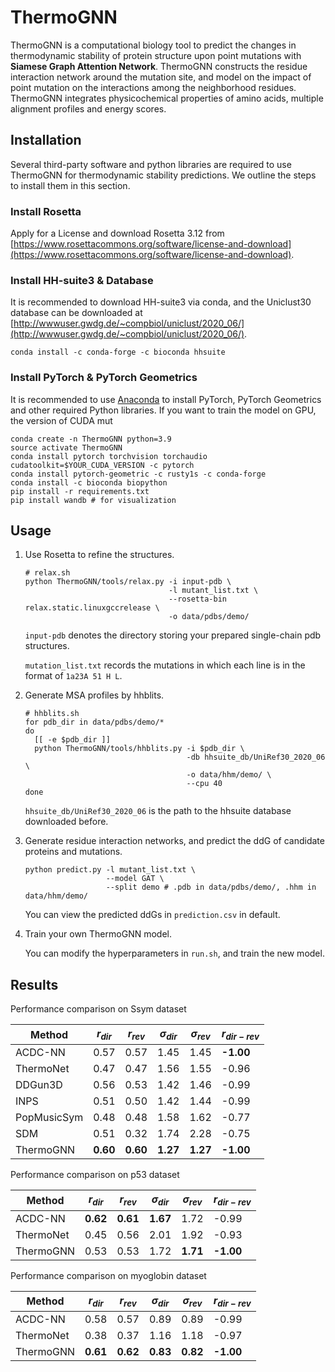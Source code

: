 # ThermoGNN

ThermoGNN is a computational biology tool to predict the changes in thermodynamic stability of protein structure
upon point mutations with **Siamese Graph Attention Network**. ThermoGNN constructs the residue interaction network
around the mutation site, and model on the impact of point mutation on the interactions among the neighborhood residues.
ThermoGNN integrates physicochemical properties of amino acids, multiple alignment profiles and energy scores.

## Installation

Several third-party software and python libraries are required to use ThermoGNN for thermodynamic stability predictions.
We outline the steps to install them in this section.

### Install Rosetta

Apply for a License and download Rosetta 3.12 from [https://www.rosettacommons.org/software/license-and-download](https://www.rosettacommons.org/software/license-and-download).

### Install HH-suite3 & Database

It is recommended to download HH-suite3 via conda, and the Uniclust30 database can be downloaded at
[http://wwwuser.gwdg.de/~compbiol/uniclust/2020_06/](http://wwwuser.gwdg.de/~compbiol/uniclust/2020_06/).

```shell
conda install -c conda-forge -c bioconda hhsuite
```

### Install PyTorch & PyTorch Geometrics

It is recommended to use [Anaconda](https://www.anaconda.com/products/individual)
to install PyTorch, PyTorch Geometrics and other required Python libraries.
If you want to train the model on GPU, the version of CUDA mut

```shell
conda create -n ThermoGNN python=3.9
source activate ThermoGNN
conda install pytorch torchvision torchaudio cudatoolkit=$YOUR_CUDA_VERSION -c pytorch
conda install pytorch-geometric -c rusty1s -c conda-forge
conda install -c bioconda biopython
pip install -r requirements.txt
pip install wandb # for visualization
```

## Usage
1. Use Rosetta to refine the structures.
   ```shell
   # relax.sh
   python ThermoGNN/tools/relax.py -i input-pdb \
                                   -l mutant_list.txt \
                                   --rosetta-bin relax.static.linuxgccrelease \
                                   -o data/pdbs/demo/
   ```
   `input-pdb` denotes the directory storing your prepared single-chain pdb structures.
   
    `mutation_list.txt` records the mutations in which each line is in the format of `1a23A 51 H L`.

2. Generate MSA profiles by hhblits.
    ```shell
    # hhblits.sh
    for pdb_dir in data/pdbs/demo/*
    do
      [[ -e $pdb_dir ]]
      python ThermoGNN/tools/hhblits.py -i $pdb_dir \
                                        -db hhsuite_db/UniRef30_2020_06 \
                                        -o data/hhm/demo/ \
                                        --cpu 40
    done
    ```
    `hhsuite_db/UniRef30_2020_06` is the path to the hhsuite database downloaded before.

3. Generate residue interaction networks, and predict the ddG of candidate proteins and mutations.
    ```shell
    python predict.py -l mutant_list.txt \
                      --model GAT \
                      --split demo # .pdb in data/pdbs/demo/, .hhm in data/hhm/demo/
    ```
   You can view the predicted ddGs in `prediction.csv` in default.

4. Train your own ThermoGNN model.

    You can modify the hyperparameters in `run.sh`, and train the new model. 

## Results

Performance comparison on Ssym dataset

| **Method**  | **$r_{dir}$** | **$r_{rev}$** | **$\sigma_{dir}$** | **$\sigma_{rev}$** | **$r_{dir-rev}$** |
| ----------- | --------------| --------------| -------------------| ------------------ | ------------------|
| ACDC-NN     | 0.57          | 0.57          | 1.45               | 1.45               | **-1.00**         |
| ThermoNet   | 0.47          | 0.47          | 1.56               | 1.55               | -0.96             |
| DDGun3D     | 0.56          | 0.53          | 1.42               | 1.46               | -0.99             |
| INPS        | 0.51          | 0.50          | 1.42               | 1.44               | -0.99             |
| PopMusicSym | 0.48          | 0.48          | 1.58               | 1.62               | -0.77             |
| SDM         | 0.51          | 0.32          | 1.74               | 2.28               | -0.75             |
| ThermoGNN   | **0.60**      | **0.60**      | **1.27**           | **1.27**           | **-1.00**         |

Performance comparison on p53 dataset

| **Method**  | **$r_{dir}$** | **$r_{rev}$** | **$\sigma_{dir}$** | **$\sigma_{rev}$** | **$r_{dir-rev}$** |
| ----------- | --------------| --------------| -------------------| ------------------ | ------------------|
| ACDC-NN    | **0.62**      | **0.61**         | **1.67**              | 1.72          | -0.99                        |
| ThermoNet  | 0.45          | 0.56             | 2.01                  | 1.92          | -0.93                        |
| ThermoGNN  | 0.53          | 0.53             | 1.72                  | **1.71**      | **-1.00**                    |

Performance comparison on myoglobin dataset

| **Method**  | **$r_{dir}$** | **$r_{rev}$** | **$\sigma_{dir}$** | **$\sigma_{rev}$** | **$r_{dir-rev}$** |
| ---------- | ------------------------ | ---------------- | --------------------- | ------------- | ---------------------------- |
| ACDC-NN    | 0.58                     | 0.57             | 0.89                  | 0.89          | -0.99                        |
| ThermoNet  | 0.38                     | 0.37             | 1.16                  | 1.18          | -0.97                        |
| ThermoGNN  | **0.61**                 | **0.62**         | **0.83**              | **0.82**      | **-1.00**                    |

